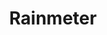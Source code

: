 ---
title: Rainmeter
crosslinks:
- anti_gif_bot
- u_imguralbumbot
- livven
- youtubefactsbot
- Windows10
- wallpapers
- pcmasterrace
- outrun
- Animewallpaper
- wallpaper
- Art
- nier
- Persona5
- starcitizen
- EarthPorn
- funny
- desktops
- MassdropBot
- Overwatch
- multiwall
---
